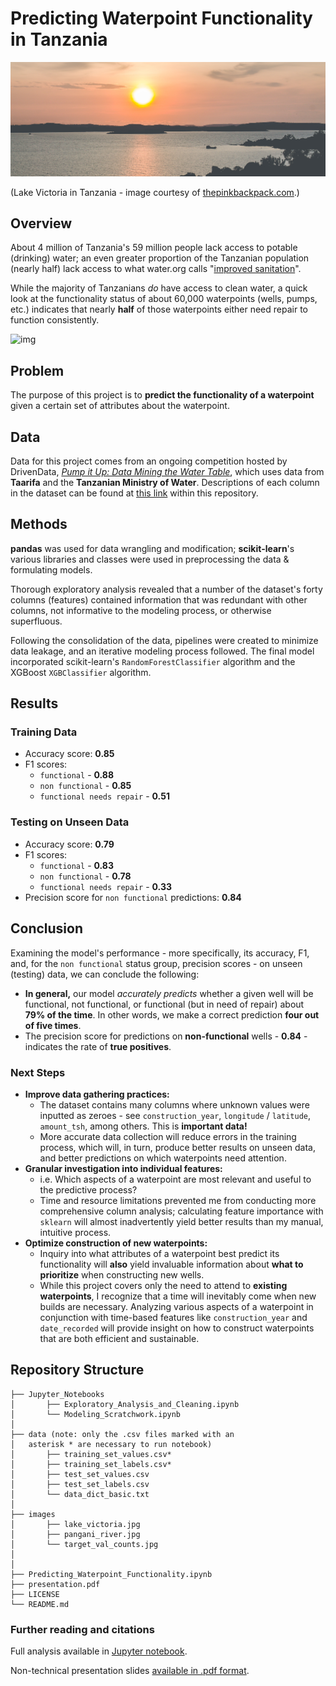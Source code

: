 # Predicting Waterpoint Functionality in Tanzania

![img](images/lake_victoria.jpg)

(Lake Victoria in Tanzania - image courtesy of [thepinkbackpack.com](https://www.thepinkbackpack.com/).)

## Overview

About 4 million of Tanzania's 59 million people lack access to potable (drinking) water; an even greater proportion of the Tanzanian population (nearly half) lack access to what water.org calls "[improved sanitation](https://water.org/our-impact/where-we-work/tanzania/)".

While the majority of Tanzanians *do* have access to clean water, a quick look at the functionality status of about 60,000 waterpoints (wells, pumps, etc.) indicates that nearly **half** of those waterpoints either need repair to function consistently.

![img](images/target_val_counts.jpg)

## Problem

The purpose of this project is to **predict the functionality of a waterpoint** given a certain set of attributes about the waterpoint.

## Data

Data for this project comes from an ongoing competition hosted by DrivenData, [*Pump it Up: Data Mining the Water Table*](https://www.drivendata.org/competitions/7/pump-it-up-data-mining-the-water-table/), which uses data from **Taarifa** and the **Tanzanian Ministry of Water**. Descriptions of each column in the dataset can be found at [this link](data_dict_basic.txt) within this repository.

## Methods

**pandas** was used for data wrangling and modification; **scikit-learn**'s various libraries and classes were used in preprocessing the data & formulating models.

Thorough exploratory analysis revealed that a number of the dataset's forty columns (features) contained information that was redundant with other columns, not informative to the modeling process, or otherwise superfluous.

Following the consolidation of the data, pipelines were created to minimize data leakage, and an iterative modeling process followed. The final model incorporated scikit-learn's `RandomForestClassifier` algorithm and the XGBoost `XGBClassifier` algorithm.

## Results

### Training Data

- Accuracy score: **0.85**
- F1 scores:
    - `functional` - **0.88**
    - `non functional` - **0.85**
    - `functional needs repair` - **0.51**


### Testing on Unseen Data

- Accuracy score: **0.79**
- F1 scores:
    - `functional` - **0.83**
    - `non functional` - **0.78**
    - `functional needs repair` - **0.33**
- Precision score for `non functional` predictions: **0.84**


## Conclusion

Examining the model's performance - more specifically, its accuracy, F1, and, for the `non functional` status group, precision scores - on unseen (testing) data, we can conclude the following:

- **In general,** our model *accurately predicts* whether a given well will be functional, not functional, or functional (but in need of repair) about **79% of the time**. In other words, we make a correct prediction **four out of five times**.
- The precision score for predictions on **non-functional** wells - **0.84** - indicates the rate of **true positives**.

### Next Steps

- **Improve data gathering practices:**
    - The dataset contains many columns where unknown values were inputted as zeroes - see `construction_year`, `longitude` / `latitude`, `amount_tsh`, among others. This is **important data!**
    - More accurate data collection will reduce errors in the training process, which will, in turn, produce better results on unseen data, and better predictions on which waterpoints need attention.
- **Granular investigation into individual features:**
    - i.e. Which aspects of a waterpoint are most relevant and useful to the predictive process?
    - Time and resource limitations prevented me from conducting more comprehensive column analysis; calculating feature importance with `sklearn` will almost inadvertently yield better results than my manual, intuitive process.
- **Optimize construction of new waterpoints:**
    - Inquiry into what attributes of a waterpoint best predict its functionality will **also** yield invaluable information about **what to prioritize** when constructing new wells.
    - While this project covers only the need to attend to **existing waterpoints**, I recognize that a time will inevitably come when new builds are necessary. Analyzing various aspects of a waterpoint in conjunction with time-based features like `construction_year` and `date_recorded` will provide insight on how to construct waterpoints that are both efficient and sustainable. 
    
    
## Repository Structure
```
├── Jupyter_Notebooks
│       ├── Exploratory_Analysis_and_Cleaning.ipynb
│       └── Modeling_Scratchwork.ipynb
│
├── data (note: only the .csv files marked with an
│   asterisk * are necessary to run notebook)
│       ├── training_set_values.csv*
│       ├── training_set_labels.csv*
│       ├── test_set_values.csv
│       ├── test_set_labels.csv
│       └── data_dict_basic.txt
│
├── images
│       ├── lake_victoria.jpg
│       ├── pangani_river.jpg
│       └── target_val_counts.jpg
│
│
├── Predicting_Waterpoint_Functionality.ipynb
├── presentation.pdf
├── LICENSE
└── README.md
```
### Further reading and citations

Full analysis available in [Jupyter notebook](Predicting_Waterpoint_Functionality.ipynb).

Non-technical presentation slides [available in .pdf format](presentation.pdf).
